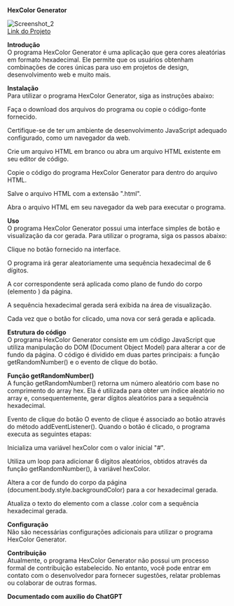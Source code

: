 <b>HexColor Generator</b>

![Screenshot_2](https://github.com/SmallCityProgrammer/Hex-generator/assets/130911203/143fd87b-8e9a-466f-9baa-35cb6691cbe8)<br>
<a href="https://hex-color-generator.vercel.app/">Link do Projeto</a>
<br>

<b>Introdução</b><br>
O programa HexColor Generator é uma aplicação que gera cores aleatórias em formato hexadecimal. Ele permite que os usuários obtenham combinações de cores únicas para uso em projetos de design, desenvolvimento web e muito mais.

<b>Instalação</b><br>
Para utilizar o programa HexColor Generator, siga as instruções abaixo:

Faça o download dos arquivos do programa ou copie o código-fonte fornecido.

Certifique-se de ter um ambiente de desenvolvimento JavaScript adequado configurado, como um navegador da web.

Crie um arquivo HTML em branco ou abra um arquivo HTML existente em seu editor de código.

Copie o código do programa HexColor Generator para dentro do arquivo HTML.

Salve o arquivo HTML com a extensão ".html".

Abra o arquivo HTML em seu navegador da web para executar o programa.

<b>Uso</b><br>
O programa HexColor Generator possui uma interface simples de botão e visualização da cor gerada. Para utilizar o programa, siga os passos abaixo:

Clique no botão fornecido na interface.

O programa irá gerar aleatoriamente uma sequência hexadecimal de 6 dígitos.

A cor correspondente será aplicada como plano de fundo do corpo (elemento <body>) da página.

A sequência hexadecimal gerada será exibida na área de visualização.

Cada vez que o botão for clicado, uma nova cor será gerada e aplicada.

<b>Estrutura do código</b><br>
O programa HexColor Generator consiste em um código JavaScript que utiliza manipulação do DOM (Document Object Model) para alterar a cor de fundo da página. O código é dividido em duas partes principais: a função getRandomNumber() e o evento de clique do botão.

<b>Função getRandomNumber()</b><br>
A função getRandomNumber() retorna um número aleatório com base no comprimento do array hex. Ela é utilizada para obter um índice aleatório no array e, consequentemente, gerar dígitos aleatórios para a sequência hexadecimal.

Evento de clique do botão
O evento de clique é associado ao botão através do método addEventListener(). Quando o botão é clicado, o programa executa as seguintes etapas:

Inicializa uma variável hexColor com o valor inicial "#".

Utiliza um loop para adicionar 6 dígitos aleatórios, obtidos através da função getRandomNumber(), à variável hexColor.

Altera a cor de fundo do corpo da página (document.body.style.backgroundColor) para a cor hexadecimal gerada.

Atualiza o texto do elemento com a classe .color com a sequência hexadecimal gerada.

<b>Configuração</b><br>
Não são necessárias configurações adicionais para utilizar o programa HexColor Generator.

<b>Contribuição</b><br>
Atualmente, o programa HexColor Generator não possui um processo formal de contribuição estabelecido. No entanto, você pode entrar em contato com o desenvolvedor para fornecer sugestões, relatar problemas ou colaborar de outras formas.

<b>Documentado com auxilio do ChatGPT</b><br>
